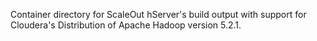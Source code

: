 Container directory for ScaleOut hServer's build output with support for Cloudera's Distribution of Apache Hadoop version 5.2.1.